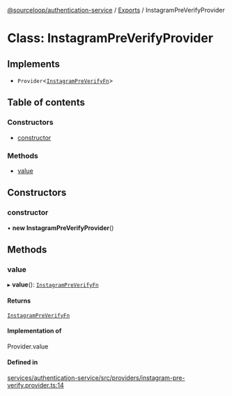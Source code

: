 [@sourceloop/authentication-service](../README.md) / [Exports](../modules.md) / InstagramPreVerifyProvider

# Class: InstagramPreVerifyProvider

## Implements

- `Provider`<[`InstagramPreVerifyFn`](../modules.md#instagrampreverifyfn)\>

## Table of contents

### Constructors

- [constructor](InstagramPreVerifyProvider.md#constructor)

### Methods

- [value](InstagramPreVerifyProvider.md#value)

## Constructors

### constructor

• **new InstagramPreVerifyProvider**()

## Methods

### value

▸ **value**(): [`InstagramPreVerifyFn`](../modules.md#instagrampreverifyfn)

#### Returns

[`InstagramPreVerifyFn`](../modules.md#instagrampreverifyfn)

#### Implementation of

Provider.value

#### Defined in

[services/authentication-service/src/providers/instagram-pre-verify.provider.ts:14](https://github.com/sourcefuse/loopback4-microservice-catalog/blob/bc2553587/services/authentication-service/src/providers/instagram-pre-verify.provider.ts#L14)
